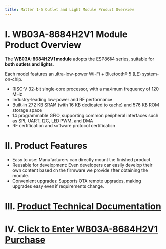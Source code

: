 ```yaml
---
title: Matter 1-5 Outlet and Light Module Product Overview
---
```


# I. WB03A-8684H2V1 Module Product Overview

The **WB03A-8684H2V1 module** adopts the ESP8684 series, suitable for **both outlets and lights**.

Each model features an ultra-low-power Wi-Fi + Bluetooth® 5 (LE) system-on-chip.

- RISC-V 32-bit single-core processor, with a maximum frequency of 120 MHz
- Industry-leading low-power and RF performance
- Built-in 272 KB SRAM (with 16 KB dedicated to cache) and 576 KB ROM storage space
- 14 programmable GPIO, supporting common peripheral interfaces such as SPI, UART, I2C, LED PWM, and DMA
- RF certification and software protocol certification

# II. Product Features

- Easy to use: Manufacturers can directly mount the finished product.
- Reusable for development: Even developers can easily develop their own content based on the firmware we provide after obtaining the module.
- Convenient upgrades: Supports OTA remote upgrades, making upgrades easy even if requirements change.

# III. [Product Technical Documentation](../../services_support/matter/WB03A-8684H2V1_datasheet.md)

# IV. [Click to Enter WB03A-8684H2V1 Purchase](../../buy_sample/model.md#esp8684)
